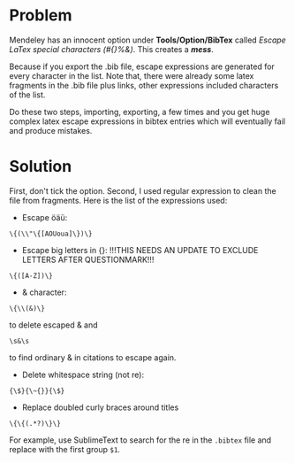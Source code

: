 # Problem

Mendeley has an innocent option under **Tools/Option/BibTex** called *Escape
LaTex special characters (#{}%&)*. This creates a ***mess***.

Because if you export the .bib file, escape expressions are generated for every
character in the list. Note that, there were already some latex fragments in
the .bib file plus links, other expressions included characters of the list.

Do these two steps, importing, exporting, a few times and you get huge complex
latex escape expressions in bibtex entries which will eventually fail and
produce mistakes.

# Solution
First, don't tick the option. Second, I used regular expression to clean the
file from fragments. Here is the list of the expressions used:

- Escape öäü:
````
\{(\\"\{[AOUoua]\})\}
````

- Escape big letters in {}: !!!THIS NEEDS AN UPDATE TO EXCLUDE LETTERS AFTER
QUESTIONMARK!!!
````
\{([A-Z])\}
````

- & character:
````
\{\\(&)\}
````
to delete escaped & and
````
\s&\s
````
to find ordinary & in citations to escape again.


- Delete whitespace string (not re):
````
{\$}{\~{}}{\$}
````

- Replace doubled curly braces around titles
````
\{\{(.*?)\}\}
````

For example, use SublimeText to search for the re in the ``.bibtex`` file and
replace with the first group ``$1``.